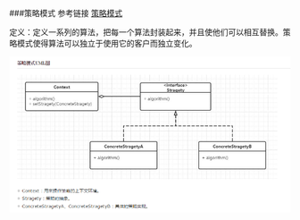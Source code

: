###策略模式
参考链接 [策略模式](http://blog.csdn.net/itachi85/article/details/52513152)

定义：定义一系列的算法，把每一个算法封装起来，并且使他们可以相互替换。策略模式使得算法可以独立于使用它的客户而独立变化。

![UML图](strategy.png)